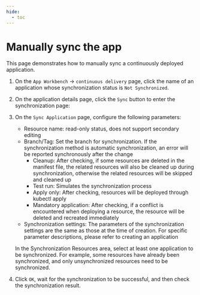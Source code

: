 ```yaml
---
hide:
  - toc
---
```


# Manually sync the app

This page demonstrates how to manually sync a continuously deployed application.

1. On the `App Workbench` -> `continuous delivery` page, click the name of an application whose synchronization status is `Not Synchronized`.

    <!--![]()screenshots-->

1. On the application details page, click the `Sync` button to enter the synchronization page:

    <!--![]()screenshots-->

1. On the `Sync Application` page, configure the following parameters:

    - Resource name: read-only status, does not support secondary editing
    - Branch/Tag: Set the branch for synchronization. If the synchronization method is automatic synchronization, an error will be reported synchronously after the change
        - Cleanup: After checking, if some resources are deleted in the manifest file, the related resources will also be cleaned up during synchronization, otherwise the related resources will be skipped and cleaned up
        - Test run: Simulates the synchronization process
        - Apply only: After checking, resources will be deployed through kubectl apply
        - Mandatory application: After checking, if a conflict is encountered when deploying a resource, the resource will be deleted and recreated immediately
    - Synchronization settings: The parameters of the synchronization settings are the same as those at the time of creation. For specific parameter descriptions, please refer to creating an application

    In the Synchronization Resources area, select at least one application to be synchronized. For example, some resources have already been synchronized, and only unsynchronized resources need to be synchronized.

    <!--![]()screenshots-->

1. Click `OK`, wait for the synchronization to be successful, and then check the synchronization result.
